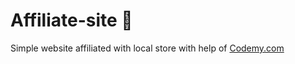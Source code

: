 # Affiliate-site :money_mouth_face:   
Simple website affiliated with local store
 with help of <a href="http://johnelder.com/">Codemy.com</a>
